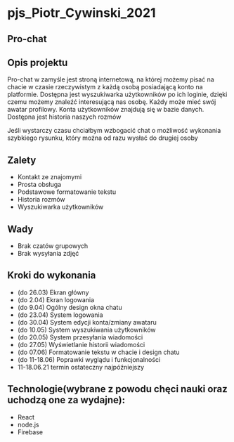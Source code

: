 # pjs_Piotr_Cywinski_2021
## Pro-chat

## Opis projektu
Pro-chat w zamyśle jest stroną internetową, na której możemy pisać na chacie w czasie rzeczywistym z każdą osobą posiadającą konto na platformie. Dostępna jest wyszukiwarka użytkowników po ich loginie, dzięki czemu możemy znaleźć interesującą nas osobę. Każdy może mieć swój awatar profilowy. Konta użytkowników znajdują się w bazie danych. Dostępna jest historia naszych rozmów

Jeśli wystarczy czasu chciałbym wzbogacić chat o możliwość wykonania szybkiego rysunku, który można od razu wysłać do drugiej osoby

## Zalety
- Kontakt ze znajomymi
- Prosta obsługa
- Podstawowe formatowanie tekstu
- Historia rozmów
- Wyszukiwarka użytkowników

## Wady
- Brak czatów grupowych
- Brak wysyłania zdjęć

## Kroki do wykonania
- (do 26.03)  Ekran główny          
- (do 2.04)   Ekran logowania       
- (do 9.04)   Ogólny design okna chatu          
- (do 23.04)  System logowania   
- (do 30.04)  System edycji konta/zmiany awataru    
- (do 10.05)  System wyszukiwania użytkowników 
- (do 20.05)  System przesyłania wiadomości 
- (do 27.05)  Wyświetlanie historii wiadomości
- (do 07.06)  Formatowanie tekstu w chacie i design chatu
- (do 11-18.06)  Poprawki wyglądu i funkcjonalności
- 11-18.06.21 termin ostateczny najpóźniejszy

## Technologie(wybrane z powodu chęci nauki oraz uchodzą one za wydajne):
- React
- node.js
- Firebase
